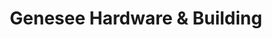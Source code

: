 ---
title: "Genesee Hardware & Building"
url: /genesee/genesee-hardware-und-building/
shop: Eisenwaren
---